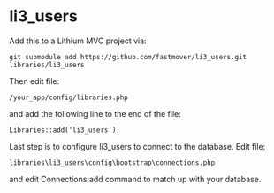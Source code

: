li3_users
=========
Add this to a Lithium MVC project via:

    git submodule add https://github.com/fastmover/li3_users.git libraries/li3_users
  
Then edit file:

    /your_app/config/libraries.php
  
and add the following line to the end of the file:

    Libraries::add('li3_users');
Last step is to configure li3_users to connect to the database.  Edit file:

    libraries\li3_users\config\bootstrap\connections.php
    
and edit Connections:add command to match up with your database.

